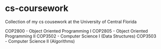 # cs-coursework
Collection of my cs cousework at the University of Central Florida

COP2800 - Object Oriented Programming I
COP2805 - Object Oriented Programming II
COP3502 - Computer Science I (Data Structures)
COP3503 - Computer Science II (Algorithms) 
